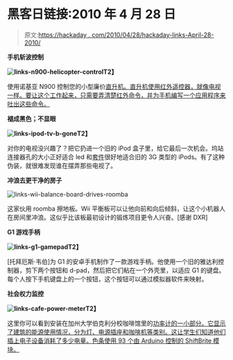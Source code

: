 # 黑客日链接:2010 年 4 月 28 日

> 原文:[https://hackaday . com/2010/04/28/hackaday-links-April-28-2010/](https://hackaday.com/2010/04/28/hackaday-links-april-28-2010/)

**手机斩波控制**

**![](../Images/1fbb094c74bcd499871966c4f21678af.png "links-n900-helicopter-control")T2】**

使用诺基亚 N900 控制您的小型廉价[直升机。直升机使用红外遥控器，就像电视一样。要让这个工作起来，只需要弄清楚红外命令，并为手机编写一个应用程序来吐出这些命令。](http://doitdifferent.wordpress.com/2010/04/21/n900copter/)

**褪成黑色；不显眼**

**![](../Images/a6e432e4e94bc356d41c5e2a290d8605.png "links-ipod-tv-b-gone")T2】**

对你的电视没兴趣了？把它扔进一个旧的 iPod 盒子里，给它最后一次机会。坞站连接器孔的大小正好适合 led 和[套件](http://hackaday.com/2009/08/17/adafruit-releases-new-tv-b-gone-kit/)很好地适合旧的 3G 类型的 iPods。有了这种伪装，就很难发现谁在摆弄那些电视了。

**冲浪去更干净的房子**

![](../Images/c89e0b8e33b3e9d27251ea13fe02bc86.png "links-wii-balance-board-drives-roomba")

这家伙用 roomba 擦地板。Wii 平衡板可以让他向前和向后倾斜，让这个小机器人在房间里冲浪。这似乎比该板最初设计的锻炼项目更令人兴奋。[感谢 DXR]

**G1 游戏手柄**

**![](../Images/278222a2788d77f7458192832cc32209.png "links-g1-gamepad")T2】**

[托拜厄斯·韦伯]为 G1 的安卓手机制作了一款游戏手柄。他使用一个旧的雅达利控制器，剪下两个按钮和 d-pad，然后把它们粘在一个外壳里，以适应 G1 的键盘。每个人按下手机键盘上的一个按钮，这个按钮可以通过模拟器软件来映射。

**社会权力监控**

**![](../Images/56b58d5a715e6a253fc2ef11aab699a8.png "links-cafe-power-meter")T2】**

这里你可以看到安装在加州大学伯克利分校咖啡馆里的[功率计的一小部分。它显示了建筑的能源使用情况，分为灯、电源插座和咖啡机等类别。这让学生们知道他们插上电子设备消耗了多少电量。色条使用 93 个由 Arduino 控制的 ShiftBrite 模块。](http://macetech.com/blog/node/91)
